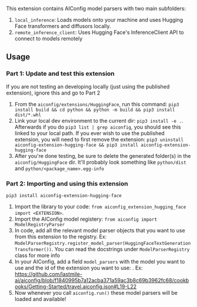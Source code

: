 This extension contains AIConfig model parsers with two main subfolders:

1. `local_inference`: Loads models onto your machine and uses Hugging Face transformers and diffusors locally.
2. `remote_inference_client`: Uses Hugging Face's InferenceClient API to connect to models remotely

## Usage

### Part 1: Update and test this extension

If you are not testing an developing locally (just using the published extension), ignore this and go to Part 2

1. From the `aiconfig/extensions/HuggingFace`, run this command: `pip3 install build && cd python && python -m build && pip3 install dist/*.whl`
2. Link your local dev environment to the current dir: `pip3 install -e .`. Afterwards if you do `pip3 list | grep aiconfig`, you should see this linked to your local path. If you ever wish to use the published extension, you will need to first remove the extension: `pip3 uninstall aiconfig-extension-hugging-face && pip3 install aiconfig-extension-hugging-face`
3. After you're done testing, be sure to delete the generated folder(s) in the `aiconfig/HuggingFace` dir. It'll probably look something like `python/dist` and `python/<package_name>.egg-info`

### Part 2: Importing and using this extension

``pip3 install aiconfig-extension-hugging-face``

1. Import the library to your code: `from aiconfig_extension_hugging_face import <EXTENSION>`.
2. Import the AIConfig model registery: `from aiconfig import ModelRegistryParser`
3. In code, add all the relevant model parser objects that you want to use from this extension to the registry. Ex: `ModelParserRegistry.register_model_parser(HuggingFaceTextGenerationTransformer())`. You can read the docstrings under `ModelParserRegistry` class for more info
4. In your AIConfig, add a field `model_parsers` with the model you want to use and the id of the extension you want to use: . Ex: https://github.com/lastmile-ai/aiconfig/blob/f1840995b7a12acba371a59ac3b8c69b3962fc68/cookbooks/Getting-Started/travel.aiconfig.json#L19-L22
5. Now whenever you call `aiconfig.run()` these model parsers will be loaded and available!
